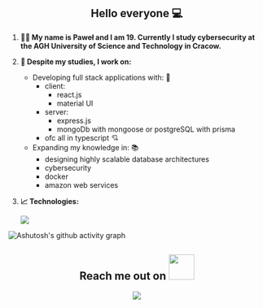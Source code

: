 <h2 align="center">
      Hello everyone 💻
</h2>

1. **👨‍💻 My name is Paweł and I am 19. Currently I study cybersecurity at the AGH University of Science and Technology in Cracow.**

2. **🔭 Despite my studies, I work on:**

      - Developing full stack applications with: 🗼
        - client: 
          - react.js
          - material UI
        - server: 
          - express.js
          - mongoDb with mongoose or postgreSQL with prisma
        - ofc all in typescript 💘
      - Expanding my knowledge in: 📚
        - designing highly scalable database architectures
        - cybersecurity
        - docker
        - amazon web services
3. **📈 Technologies:**

      <img src = "https://github-readme-stats.vercel.app/api/top-langs/?username=devKica&langs_count=3&layout=compact&theme=dark">

<p align = "center">

![Ashutosh's github activity graph](https://activity-graph.herokuapp.com/graph?username=devKica&custom_title=DevKica's%20Contribution%20Graph&hide_border=true&theme=react-dark)
      
</p>   

<h2 align="center">Reach me out on <img src="https://media0.giphy.com/media/jqNPzdTTxQfOgOqpO4/source.gif" width="50"></h2>

<p align="center">

<a href="mailto: devKica777@gmail.com">
    <img src="https://img.shields.io/badge/-devKica777-c14438?style=flat-square&logo=Gmail&logoColor=white&link=mailto:devKica777@gmail.com"/>
</a>
   
</p>
